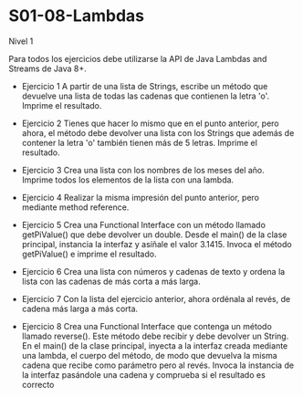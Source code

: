 # S01-08-Lambdas

Nivel 1

Para todos los ejercicios debe utilizarse la API de Java Lambdas and Streams de Java 8+. 

- Ejercicio 1
A partir de una lista de Strings, escribe un método que devuelve una lista de todas las cadenas que contienen la letra 'o'. Imprime el resultado.

- Ejercicio 2
Tienes que hacer lo mismo que en el punto anterior, pero ahora, el método debe devolver una lista con los Strings que además de contener la letra 'o' también tienen más de 5 letras. Imprime el resultado.

- Ejercicio 3
Crea una lista con los nombres de los meses del año. Imprime todos los elementos de la lista con una lambda.

- Ejercicio 4
Realizar la misma impresión del punto anterior, pero mediante method reference. 

- Ejercicio 5
Crea una Functional Interface con un método llamado getPiValue() que debe devolver un double. Desde el main() de la clase principal, instancia la interfaz y asíñale el valor 3.1415. Invoca el método getPiValue() e imprime el resultado.

- Ejercicio 6
Crea una lista con números y cadenas de texto y ordena la lista con las cadenas de más corta a más larga.

- Ejercicio 7
Con la lista del ejercicio anterior, ahora ordénala al revés, de cadena más larga a más corta.

- Ejercicio 8
Crea una Functional Interface que contenga un método llamado reverse(). Este método debe recibir y debe devolver un String. En el main() de la clase principal, inyecta a la interfaz creada mediante una lambda, el cuerpo del método, de modo que devuelva la misma cadena que recibe como parámetro pero al revés. Invoca la instancia de la interfaz pasándole una cadena y comprueba si el resultado es correcto
